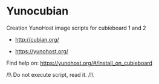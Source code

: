 Yunocubian
==========

Creation YunoHost image scripts for cubieboard 1 and 2

* http://cubian.org/

* https://yunohost.org/

Find help on: https://yunohost.org/#/install_on_cubieboard

/!\ Do not execute script, read it. /!\
